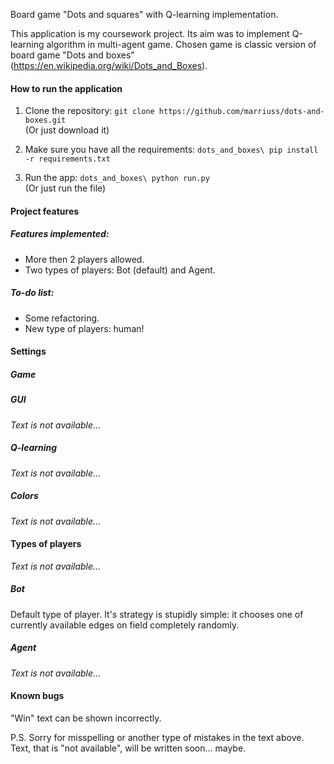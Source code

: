 Board game "Dots and squares" with Q-learning implementation.

This application is my coursework project. Its aim was to implement Q-learning algorithm in multi-agent game.
Chosen game is classic version of board game "Dots and boxes" (https://en.wikipedia.org/wiki/Dots_and_Boxes).

#### How to run the application
<ol>
<li>

Clone the repository: `git clone https://github.com/marriuss/dots-and-boxes.git` \
(Or just download it)
</li>
<li>

Make sure you have all the requirements: `dots_and_boxes\ pip install -r requirements.txt`
</li>
<li>

Run the app: `dots_and_boxes\ python run.py` \
(Or just run the file)
</li>
</ol>

#### Project features

##### Features implemented:
<ul>
<li>More then 2 players allowed.</li>
<li>Two types of players: Bot (default) and Agent.</li>
</ul>

##### To-do list:
<ul>
<li>Some refactoring.</li>
<li>New type of players: human!</li>
</ul>

#### Settings

##### Game

##### GUI
_Text is not available..._

##### Q-learning
_Text is not available..._

##### Colors
_Text is not available..._

#### Types of players
_Text is not available..._

##### Bot
Default type of player. It's strategy is stupidly simple: it chooses one of currently available edges on field completely randomly.  

##### Agent
_Text is not available..._

#### Known bugs
"Win" text can be shown incorrectly.

P.S. Sorry for misspelling or another type of mistakes in the text above. Text, that is "not available", will be written soon... maybe.
